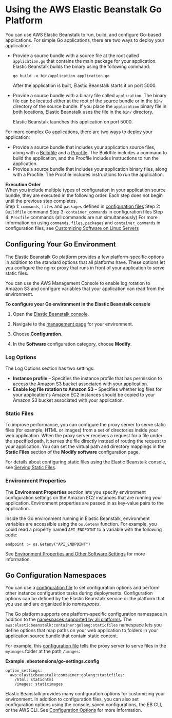 # Using the AWS Elastic Beanstalk Go Platform<a name="go-environment"></a>

You can use AWS Elastic Beanstalk to run, build, and configure Go\-based applications\. For simple Go applications, there are two ways to deploy your application:
+ Provide a source bundle with a source file at the root called `application.go` that contains the main package for your application\. Elastic Beanstalk builds the binary using the following command:

  ```
  go build -o bin/application application.go
  ```

  After the application is built, Elastic Beanstalk starts it on port 5000\.
+ Provide a source bundle with a binary file called `application`\. The binary file can be located either at the root of the source bundle or in the `bin/` directory of the source bundle\. If you place the `application` binary file in both locations, Elastic Beanstalk uses the file in the `bin/` directory\.

  Elastic Beanstalk launches this application on port 5000\.

For more complex Go applications, there are two ways to deploy your application:
+ Provide a source bundle that includes your application source files, along with a [Buildfile](go-buildfile.md) and a [Procfile](go-procfile.md)\. The Buildfile includes a command to build the application, and the Procfile includes instructions to run the application\.
+ Provide a source bundle that includes your application binary files, along with a Procfile\. The Procfile includes instructions to run the application\.

**Execution Order**  
When you include multiple types of configuration in your application source bundle, they are executed in the following order\. Each step does not begin until the previous step completes\.   
Step 1: `commands`, `files` and `packages` defined in [configuration files](ebextensions.md)
Step 2: `Buildfile` command
Step 3: `container_commands` in configuration files
Step 4: `Procfile` commands \(all commands are run simultaneously\)
For more information on using `commands`, `files`, `packages` and `container_commands` in configuration files, see [Customizing Software on Linux Servers](customize-containers-ec2.md)

## Configuring Your Go Environment<a name="go-options"></a>

The Elastic Beanstalk Go platform provides a few platform\-specific options in addition to the standard options that all platforms have\. These options let you configure the nginx proxy that runs in front of your application to serve static files\.

You can use the AWS Management Console to enable log rotation to Amazon S3 and configure variables that your application can read from the environment\.

**To configure your Go environment in the Elastic Beanstalk console**

1. Open the [Elastic Beanstalk console](https://console.aws.amazon.com/elasticbeanstalk)\.

1. Navigate to the [management page](environments-console.md) for your environment\.

1. Choose **Configuration**\.

1. In the **Software** configuration category, choose **Modify**\.

### Log Options<a name="go-options-logs"></a>

The Log Options section has two settings:
+ **Instance profile** – Specifies the instance profile that has permission to access the Amazon S3 bucket associated with your application\.
+ **Enable log file rotation to Amazon S3** – Specifies whether log files for your application's Amazon EC2 instances should be copied to your Amazon S3 bucket associated with your application\.

### Static Files<a name="go-options-staticfiles"></a>

To improve performance, you can configure the proxy server to serve static files \(for example, HTML or images\) from a set of directories inside your web application\. When the proxy server receives a request for a file under the specified path, it serves the file directly instead of routing the request to your application\. You can set the virtual path and directory mappings in the **Static Files** section of the **Modify software** configuration page\.

For details about configuring static files using the Elastic Beanstalk console, see [Serving Static Files](environment-cfg-staticfiles.md)\.

### Environment Properties<a name="go-options-properties"></a>

The **Environment Properties** section lets you specify environment configuration settings on the Amazon EC2 instances that are running your application\. Environment properties are passed in as key\-value pairs to the application\.

Inside the Go environment running in Elastic Beanstalk, environment variables are accessible using the `os.Getenv` function\. For example, you could read a property named `API_ENDPOINT` to a variable with the following code:

```
endpoint := os.Getenv("API_ENDPOINT")
```

See [Environment Properties and Other Software Settings](environments-cfg-softwaresettings.md) for more information\.

## Go Configuration Namespaces<a name="go-namespaces"></a>

You can use a [configuration file](ebextensions.md) to set configuration options and perform other instance configuration tasks during deployments\. Configuration options can be defined by the Elastic Beanstalk service or the platform that you use and are organized into *namespaces*\.

The Go platform supports one platform\-specific configuration namespace in addition to the [namespaces supported by all platforms](command-options-general.md)\. The `aws:elasticbeanstalk:container:golang:staticfiles` namespace lets you define options that map paths on your web application to folders in your application source bundle that contain static content\.

For example, this [configuration file](ebextensions.md) tells the proxy server to serve files in the `myimages` folder at the path `/images`:

**Example \.ebextensions/go\-settings\.config**  

```
option_settings:
  aws:elasticbeanstalk:container:golang:staticfiles:
    /html: statichtml
    /images: staticimages
```

Elastic Beanstalk provides many configuration options for customizing your environment\. In addition to configuration files, you can also set configuration options using the console, saved configurations, the EB CLI, or the AWS CLI\. See [Configuration Options](command-options.md) for more information\.